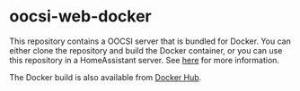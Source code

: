 # oocsi-web-docker

This repository contains a OOCSI server that is bundled for Docker. You can either clone the repository and build the Docker container, or you can use this repository in a HomeAssistant server. See [here](https://github.com/iddi/oocsi/wiki/heyOOCSI!) for more information.

The Docker build is also available from [Docker Hub](https://hub.docker.com/r/matsfunk/oocsi-server).
